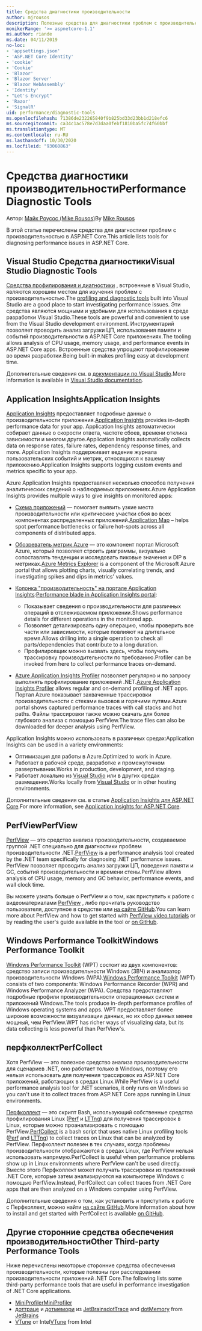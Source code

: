 ```yaml
---
title: Средства диагностики производительности
author: mjrousos
description: Полезные средства для диагностики проблем с производительностью в ASP.NET Core приложениях.
monikerRange: '>= aspnetcore-1.1'
ms.author: riande
ms.date: 04/11/2019
no-loc:
- 'appsettings.json'
- 'ASP.NET Core Identity'
- 'cookie'
- 'Cookie'
- 'Blazor'
- 'Blazor Server'
- 'Blazor WebAssembly'
- 'Identity'
- "Let's Encrypt"
- 'Razor'
- 'SignalR'
uid: performance/diagnostic-tools
ms.openlocfilehash: 71386de232265840f9b825bd33d23bb1d218efc6
ms.sourcegitcommit: ca34c1ac578e7d3daa0febf1810ba5fc74f60bbf
ms.translationtype: MT
ms.contentlocale: ru-RU
ms.lasthandoff: 10/30/2020
ms.locfileid: "93060863"
---
```

# <a name="performance-diagnostic-tools"></a><span data-ttu-id="e4874-103">Средства диагностики производительности</span><span class="sxs-lookup"><span data-stu-id="e4874-103">Performance Diagnostic Tools</span></span>

<span data-ttu-id="e4874-104">Автор: [Майк Роусос (Mike Rousos)](https://github.com/mjrousos)</span><span class="sxs-lookup"><span data-stu-id="e4874-104">By [Mike Rousos](https://github.com/mjrousos)</span></span>

<span data-ttu-id="e4874-105">В этой статье перечислены средства для диагностики проблем с производительностью в ASP.NET Core.</span><span class="sxs-lookup"><span data-stu-id="e4874-105">This article lists tools for diagnosing performance issues in ASP.NET Core.</span></span>

## <a name="visual-studio-diagnostic-tools"></a><span data-ttu-id="e4874-106">Visual Studio Средства диагностики</span><span class="sxs-lookup"><span data-stu-id="e4874-106">Visual Studio Diagnostic Tools</span></span>

<span data-ttu-id="e4874-107">[Средства профилирования и диагностики](/visualstudio/profiling) , встроенные в Visual Studio, являются хорошим местом для изучения проблем с производительностью.</span><span class="sxs-lookup"><span data-stu-id="e4874-107">The [profiling and diagnostic tools](/visualstudio/profiling) built into Visual Studio are a good place to start investigating performance issues.</span></span> <span data-ttu-id="e4874-108">Эти средства являются мощными и удобными для использования в среде разработки Visual Studio.</span><span class="sxs-lookup"><span data-stu-id="e4874-108">These tools are powerful and convenient to use from the Visual Studio development environment.</span></span> <span data-ttu-id="e4874-109">Инструментарий позволяет проводить анализ загрузки ЦП, использования памяти и событий производительности в ASP.NET Core приложениях.</span><span class="sxs-lookup"><span data-stu-id="e4874-109">The tooling allows analysis of CPU usage, memory usage, and performance events in ASP.NET Core apps.</span></span> <span data-ttu-id="e4874-110">Встроенные средства упрощают профилирование во время разработки.</span><span class="sxs-lookup"><span data-stu-id="e4874-110">Being built-in makes profiling easy at development time.</span></span>

<span data-ttu-id="e4874-111">Дополнительные сведения см. в [документации по Visual Studio](/visualstudio/profiling/profiling-overview).</span><span class="sxs-lookup"><span data-stu-id="e4874-111">More information is available in [Visual Studio documentation](/visualstudio/profiling/profiling-overview).</span></span>

## <a name="application-insights"></a><span data-ttu-id="e4874-112">Application Insights</span><span class="sxs-lookup"><span data-stu-id="e4874-112">Application Insights</span></span>

<span data-ttu-id="e4874-113">[Application Insights](/azure/application-insights/app-insights-overview) предоставляет подробные данные о производительности приложения.</span><span class="sxs-lookup"><span data-stu-id="e4874-113">[Application Insights](/azure/application-insights/app-insights-overview) provides in-depth performance data for your app.</span></span> <span data-ttu-id="e4874-114">Application Insights автоматически собирает данные о скорости ответа, частоте сбоев, времени отклика зависимости и многом другое.</span><span class="sxs-lookup"><span data-stu-id="e4874-114">Application Insights automatically collects data on response rates, failure rates, dependency response times, and more.</span></span> <span data-ttu-id="e4874-115">Application Insights поддерживает ведение журнала пользовательских событий и метрик, относящихся к вашему приложению.</span><span class="sxs-lookup"><span data-stu-id="e4874-115">Application Insights supports logging custom events and metrics specific to your app.</span></span>

<span data-ttu-id="e4874-116">Azure Application Insights предоставляет несколько способов получения аналитических сведений о наблюдаемых приложениях.</span><span class="sxs-lookup"><span data-stu-id="e4874-116">Azure Application Insights provides multiple ways to give insights on monitored apps:</span></span>

- <span data-ttu-id="e4874-117">[Схема приложений](/azure/application-insights/app-insights-app-map) — помогает выявить узкие места производительности или критические участки сбоя во всех компонентах распределенных приложений.</span><span class="sxs-lookup"><span data-stu-id="e4874-117">[Application Map](/azure/application-insights/app-insights-app-map) – helps spot performance bottlenecks or failure hot-spots across all components of distributed apps.</span></span>
- <span data-ttu-id="e4874-118">[Обозреватель метрик Azure](/azure/azure-monitor/platform/metrics-getting-started) — это компонент портал Microsoft Azure, который позволяет строить диаграммы, визуально сопоставлять тенденции и исследовать пиковые значения и DIP в метриках.</span><span class="sxs-lookup"><span data-stu-id="e4874-118">[Azure Metrics Explorer](/azure/azure-monitor/platform/metrics-getting-started) is a component of the Microsoft Azure portal that allows plotting charts, visually correlating trends, and investigating spikes and dips in metrics' values.</span></span>
- <span data-ttu-id="e4874-119">[Колонка "производительность" на портале Application Insights](/azure/application-insights/app-insights-tutorial-performance):</span><span class="sxs-lookup"><span data-stu-id="e4874-119">[Performance blade in Application Insights portal](/azure/application-insights/app-insights-tutorial-performance):</span></span>

  - <span data-ttu-id="e4874-120">Показывает сведения о производительности для различных операций в отслеживаемом приложении.</span><span class="sxs-lookup"><span data-stu-id="e4874-120">Shows performance details for different operations in the monitored app.</span></span>
  - <span data-ttu-id="e4874-121">Позволяет детализировать одну операцию, чтобы проверить все части или зависимости, которые повлияют на длительное время.</span><span class="sxs-lookup"><span data-stu-id="e4874-121">Allows drilling into a single operation to check all parts/dependencies that contribute to a long duration.</span></span>
  - <span data-ttu-id="e4874-122">Профилировщик можно вызвать здесь, чтобы получить трассировку производительности по требованию.</span><span class="sxs-lookup"><span data-stu-id="e4874-122">Profiler can be invoked from here to collect performance traces on-demand.</span></span>

- <span data-ttu-id="e4874-123">[Azure Application Insights Profiler](/azure/azure-monitor/app/profiler) позволяет регулярно и по запросу выполнять профилирование приложений .NET.</span><span class="sxs-lookup"><span data-stu-id="e4874-123">[Azure Application Insights Profiler](/azure/azure-monitor/app/profiler) allows regular and on-demand profiling of .NET apps.</span></span>  <span data-ttu-id="e4874-124">Портал Azure показывает захваченные трассировки производительности с стеками вызовов и горячими путями.</span><span class="sxs-lookup"><span data-stu-id="e4874-124">Azure portal shows captured performance traces with call stacks and hot paths.</span></span> <span data-ttu-id="e4874-125">Файлы трассировки также можно скачать для более глубокого анализа с помощью PerfView.</span><span class="sxs-lookup"><span data-stu-id="e4874-125">The trace files can also be downloaded for deeper analysis using PerfView.</span></span>

<span data-ttu-id="e4874-126">Application Insights можно использовать в различных средах:</span><span class="sxs-lookup"><span data-stu-id="e4874-126">Application Insights can be used in a variety environments:</span></span>

- <span data-ttu-id="e4874-127">Оптимизация для работы в Azure.</span><span class="sxs-lookup"><span data-stu-id="e4874-127">Optimized to work in Azure.</span></span>
- <span data-ttu-id="e4874-128">Работает в рабочей среде, разработке и промежуточном развертывании.</span><span class="sxs-lookup"><span data-stu-id="e4874-128">Works in production, development, and staging.</span></span>
- <span data-ttu-id="e4874-129">Работает локально из [Visual Studio](/azure/application-insights/app-insights-visual-studio) или в других средах размещения.</span><span class="sxs-lookup"><span data-stu-id="e4874-129">Works locally from [Visual Studio](/azure/application-insights/app-insights-visual-studio) or in other hosting environments.</span></span>

<span data-ttu-id="e4874-130">Дополнительные сведения см. в статье [Application Insights для ASP.NET Core](/azure/application-insights/app-insights-asp-net-core).</span><span class="sxs-lookup"><span data-stu-id="e4874-130">For more information, see [Application Insights for ASP.NET Core](/azure/application-insights/app-insights-asp-net-core).</span></span>

## <a name="perfview"></a><span data-ttu-id="e4874-131">PerfView</span><span class="sxs-lookup"><span data-stu-id="e4874-131">PerfView</span></span>

<span data-ttu-id="e4874-132">[PerfView](https://github.com/Microsoft/perfview) — это средство анализа производительности, создаваемое группой .NET специально для диагностики проблем производительности .NET.</span><span class="sxs-lookup"><span data-stu-id="e4874-132">[PerfView](https://github.com/Microsoft/perfview) is a performance analysis tool created by the .NET team specifically for diagnosing .NET performance issues.</span></span> <span data-ttu-id="e4874-133">PerfView позволяет проводить анализ загрузки ЦП, поведения памяти и GC, событий производительности и времени стены.</span><span class="sxs-lookup"><span data-stu-id="e4874-133">PerfView allows analysis of CPU usage, memory and GC behavior, performance events, and wall clock time.</span></span>

<span data-ttu-id="e4874-134">Вы можете узнать больше о PerfView и о том, как приступить к работе с видеоматериалами [PerfView](https://channel9.msdn.com/Series/PerfView-Tutorial) , либо прочитать руководство пользователя, доступное в средстве или [на сайте GitHub](https://github.com/Microsoft/perfview).</span><span class="sxs-lookup"><span data-stu-id="e4874-134">You can learn more about PerfView and how to get started with [PerfView video tutorials](https://channel9.msdn.com/Series/PerfView-Tutorial) or by reading the user's guide available in the tool or [on GitHub](https://github.com/Microsoft/perfview).</span></span>

## <a name="windows-performance-toolkit"></a><span data-ttu-id="e4874-135">Windows Performance Toolkit</span><span class="sxs-lookup"><span data-stu-id="e4874-135">Windows Performance Toolkit</span></span>

<span data-ttu-id="e4874-136">[Windows Performance Toolkit](/windows-hardware/test/wpt/) (WPT) состоит из двух компонентов: средство записи производительности Windows (ЗВЧ) и анализатор производительности Windows (WPA).</span><span class="sxs-lookup"><span data-stu-id="e4874-136">[Windows Performance Toolkit](/windows-hardware/test/wpt/) (WPT) consists of two components: Windows Performance Recorder (WPR) and Windows Performance Analyzer (WPA).</span></span> <span data-ttu-id="e4874-137">Средства предоставляют подробные профили производительности операционных систем и приложений Windows.</span><span class="sxs-lookup"><span data-stu-id="e4874-137">The tools produce in-depth performance profiles of Windows operating systems and apps.</span></span> <span data-ttu-id="e4874-138">WPT предоставляет более широкие возможности визуализации данных, но их сбор данных менее мощный, чем PerfView.</span><span class="sxs-lookup"><span data-stu-id="e4874-138">WPT has richer ways of visualizing data, but its data collecting is less powerful than PerfView's.</span></span>

## <a name="perfcollect"></a><span data-ttu-id="e4874-139">перфколлект</span><span class="sxs-lookup"><span data-stu-id="e4874-139">PerfCollect</span></span>

<span data-ttu-id="e4874-140">Хотя PerfView — это полезное средство анализа производительности для сценариев .NET, оно работает только в Windows, поэтому его нельзя использовать для получения трассировок из ASP.NET Core приложений, работающих в средах Linux.</span><span class="sxs-lookup"><span data-stu-id="e4874-140">While PerfView is a useful performance analysis tool for .NET scenarios, it only runs on Windows so you can't use it to collect traces from ASP.NET Core apps running in Linux environments.</span></span>

<span data-ttu-id="e4874-141">[Перфколлект](https://github.com/dotnet/coreclr/blob/master/Documentation/project-docs/linux-performance-tracing.md) — это скрипт Bash, использующий собственные средства профилирования Linux ([Perf](https://perf.wiki.kernel.org/index.php/Main_Page) и [LTTng](https://lttng.org/)) для получения трассировок в Linux, которые можно проанализировать с помощью PerfView.</span><span class="sxs-lookup"><span data-stu-id="e4874-141">[PerfCollect](https://github.com/dotnet/coreclr/blob/master/Documentation/project-docs/linux-performance-tracing.md) is a bash script that uses native Linux profiling tools ([Perf](https://perf.wiki.kernel.org/index.php/Main_Page) and [LTTng](https://lttng.org/)) to collect traces on Linux that can be analyzed by PerfView.</span></span> <span data-ttu-id="e4874-142">Перфколлект полезен в тех случаях, когда проблемы производительности отображаются в средах Linux, где PerfView нельзя использовать напрямую.</span><span class="sxs-lookup"><span data-stu-id="e4874-142">PerfCollect is useful when performance problems show up in Linux environments where PerfView can't be used directly.</span></span> <span data-ttu-id="e4874-143">Вместо этого Перфколлект может получать трассировки из приложений .NET Core, которые затем анализируются на компьютере Windows с помощью PerfView.</span><span class="sxs-lookup"><span data-stu-id="e4874-143">Instead, PerfCollect can collect traces from .NET Core apps that are then analyzed on a Windows computer using PerfView.</span></span>

<span data-ttu-id="e4874-144">Дополнительные сведения о том, как установить и приступить к работе с Перфколлект, можно найти [на сайте GitHub](https://github.com/dotnet/coreclr/blob/master/Documentation/project-docs/linux-performance-tracing.md).</span><span class="sxs-lookup"><span data-stu-id="e4874-144">More information about how to install and get started with PerfCollect is available [on GitHub](https://github.com/dotnet/coreclr/blob/master/Documentation/project-docs/linux-performance-tracing.md).</span></span>

## <a name="other-third-party-performance-tools"></a><span data-ttu-id="e4874-145">Другие сторонние средства обеспечения производительности</span><span class="sxs-lookup"><span data-stu-id="e4874-145">Other Third-party Performance Tools</span></span>

<span data-ttu-id="e4874-146">Ниже перечислены некоторые сторонние средства обеспечения производительности, которые полезны при расследовании производительности приложений .NET Core.</span><span class="sxs-lookup"><span data-stu-id="e4874-146">The following lists some third-party performance tools that are useful in performance investigation of .NET Core applications.</span></span>

- [<span data-ttu-id="e4874-147">MiniProfiler</span><span class="sxs-lookup"><span data-stu-id="e4874-147">MiniProfiler</span></span>](https://miniprofiler.com/)
- <span data-ttu-id="e4874-148">[доттраце](https://www.jetbrains.com/profiler/) и [дотмемори](https://www.jetbrains.com/dotmemory/) из [JetBrains](https://www.jetbrains.com/)</span><span class="sxs-lookup"><span data-stu-id="e4874-148">[dotTrace](https://www.jetbrains.com/profiler/) and [dotMemory](https://www.jetbrains.com/dotmemory/) from [JetBrains](https://www.jetbrains.com/)</span></span>
- <span data-ttu-id="e4874-149">[VTune](https://software.intel.com/content/www/us/en/develop/tools/vtune-profiler.html) от Intel</span><span class="sxs-lookup"><span data-stu-id="e4874-149">[VTune](https://software.intel.com/content/www/us/en/develop/tools/vtune-profiler.html) from Intel</span></span>
